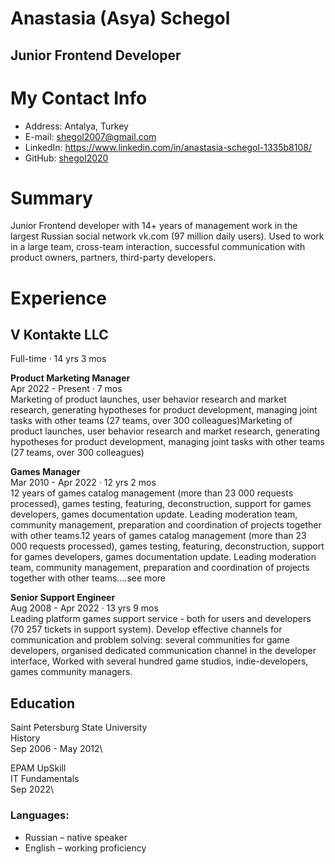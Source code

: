 # Anastasia (Asya) Schegol
## Junior Frontend Developer

# My Contact Info

-	Address: Antalya, Turkey
-	E-mail: shegol2007@gmail.com
- LinkedIn:  https://www.linkedin.com/in/anastasia-schegol-1335b8108/
- 	GitHub:  [shegol2020](https:/shegol2020.github.io)

# Summary

Junior Frontend developer with 14+ years of management work in the largest Russian social network vk.com (97 million daily users). Used to work in a large team, cross-team interaction, successful communication with product owners, partners, third-party developers.


# Experience

## V Kontakte LLC
Full-time · 14 yrs 3 mos

**Product Marketing Manager**\
Apr 2022 - Present · 7 mos\
Marketing of product launches, user behavior research and market research, generating hypotheses for product development, managing joint tasks with other teams (27 teams, over 300 colleagues)Marketing of product launches, user behavior research and market research, generating hypotheses for product development, managing joint tasks with other teams (27 teams, over 300 colleagues)

**Games Manager**\
Mar 2010 - Apr 2022 · 12 yrs 2 mos\
12 years of games catalog management (more than 23 000 requests processed), games testing, featuring, deconstruction, support for games developers, games documentation update. Leading moderation team, community management, preparation and coordination of projects together with other teams.12 years of games catalog management (more than 23 000 requests processed), games testing, featuring, deconstruction, support for games developers, games documentation update. Leading moderation team, community management, preparation and coordination of projects together with other teams.…see more

**Senior Support Engineer**\
Aug 2008 - Apr 2022 · 13 yrs 9 mos\
Leading platform games support service - both for users and developers (70 257 tickets in support system). Develop effective channels for communication and problem solving: several communities for game developers, organised dedicated communication channel in the developer interface, Worked with several hundred game studios, indie-developers, games community managers.

## Education

Saint Petersburg State University\
History\
Sep 2006 - May 2012\

EPAM UpSkill\
IT Fundamentals\
Sep 2022\

### Languages:
- Russian – native speaker
- English – working proficiency
 
